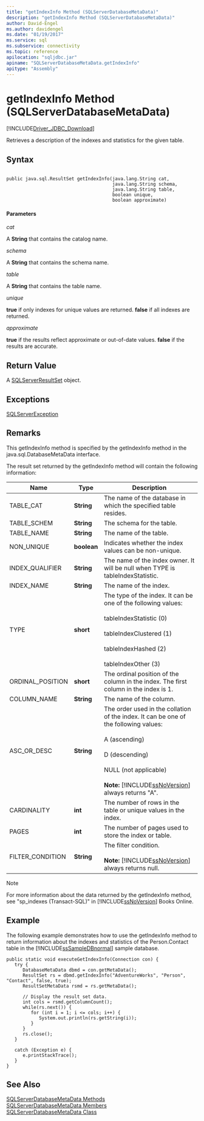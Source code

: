 ```yaml
---
title: "getIndexInfo Method (SQLServerDatabaseMetaData)"
description: "getIndexInfo Method (SQLServerDatabaseMetaData)"
author: David-Engel
ms.author: davidengel
ms.date: "01/19/2017"
ms.service: sql
ms.subservice: connectivity
ms.topic: reference
apilocation: "sqljdbc.jar"
apiname: "SQLServerDatabaseMetaData.getIndexInfo"
apitype: "Assembly"
---
```

# getIndexInfo Method (SQLServerDatabaseMetaData)
[!INCLUDE[Driver_JDBC_Download](../../../includes/driver_jdbc_download.md)]

  Retrieves a description of the indexes and statistics for the given table.  
  
## Syntax  
  
```  
  
public java.sql.ResultSet getIndexInfo(java.lang.String cat,  
                                       java.lang.String schema,  
                                       java.lang.String table,  
                                       boolean unique,  
                                       boolean approximate)  
```  
  
#### Parameters  
 *cat*  
  
 A **String** that contains the catalog name.  
  
 *schema*  
  
 A **String** that contains the schema name.  
  
 *table*  
  
 A **String** that contains the table name.  
  
 *unique*  
  
 **true** if only indexes for unique values are returned. **false** if all indexes are returned.  
  
 *approximate*  
  
 **true** if the results reflect approximate or out-of-date values. **false** if the results are accurate.  
  
## Return Value  
 A [SQLServerResultSet](../../../connect/jdbc/reference/sqlserverresultset-class.md) object.  
  
## Exceptions  
 [SQLServerException](../../../connect/jdbc/reference/sqlserverexception-class.md)  
  
## Remarks  
 This getIndexInfo method is specified by the getIndexInfo method in the java.sql.DatabaseMetaData interface.  
  
 The result set returned by the getIndexInfo method will contain the following information:  
  
|Name|Type|Description|  
|----------|----------|-----------------|  
|TABLE_CAT|**String**|The name of the database in which the specified table resides.|  
|TABLE_SCHEM|**String**|The schema for the table.|  
|TABLE_NAME|**String**|The name of the table.|  
|NON_UNIQUE|**boolean**|Indicates whether the index values can be non-unique.|  
|INDEX_QUALIFIER|**String**|The name of the index owner. It will be null when TYPE is tableIndexStatistic.|  
|INDEX_NAME|**String**|The name of the index.|  
|TYPE|**short**|The type of the index. It can be one of the following values:<br /><br /> tableIndexStatistic (0)<br /><br /> tableIndexClustered (1)<br /><br /> tableIndexHashed (2)<br /><br /> tableIndexOther (3)|  
|ORDINAL_POSITION|**short**|The ordinal position of the column in the index. The first column in the index is 1.|  
|COLUMN_NAME|**String**|The name of the column.|  
|ASC_OR_DESC|**String**|The order used in the collation of the index. It can be one of the following values:<br /><br /> A (ascending)<br /><br /> D (descending)<br /><br /> NULL (not applicable)<br /><br /> **Note:**  [!INCLUDE[ssNoVersion](../../../includes/ssnoversion-md.md)] always returns "A".|  
|CARDINALITY|**int**|The number of rows in the table or unique values in the index.|  
|PAGES|**int**|The number of pages used to store the index or table.|  
|FILTER_CONDITION|**String**|The filter condition.<br /><br /> **Note:**  [!INCLUDE[ssNoVersion](../../../includes/ssnoversion-md.md)] always returns null.|  
  
> [!NOTE]  
>  For more information about the data returned by the getIndexInfo method, see "sp_indexes (Transact-SQL)" in [!INCLUDE[ssNoVersion](../../../includes/ssnoversion-md.md)] Books Online.  
  
## Example  
 The following example demonstrates how to use the getIndexInfo method to return information about the indexes and statistics of the Person.Contact table in the [!INCLUDE[ssSampleDBnormal](../../../includes/sssampledbnormal-md.md)] sample database.  
  
```  
public static void executeGetIndexInfo(Connection con) {  
   try {  
      DatabaseMetaData dbmd = con.getMetaData();  
      ResultSet rs = dbmd.getIndexInfo("AdventureWorks", "Person", "Contact", false, true);  
      ResultSetMetaData rsmd = rs.getMetaData();  
  
      // Display the result set data.  
      int cols = rsmd.getColumnCount();  
      while(rs.next()) {  
         for (int i = 1; i <= cols; i++) {  
            System.out.println(rs.getString(i));  
         }  
      }  
      rs.close();  
   }   
  
   catch (Exception e) {  
      e.printStackTrace();  
   }  
}  
```  
  
## See Also  
 [SQLServerDatabaseMetaData Methods](../../../connect/jdbc/reference/sqlserverdatabasemetadata-methods.md)   
 [SQLServerDatabaseMetaData Members](../../../connect/jdbc/reference/sqlserverdatabasemetadata-members.md)   
 [SQLServerDatabaseMetaData Class](../../../connect/jdbc/reference/sqlserverdatabasemetadata-class.md)  
  
  
